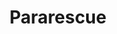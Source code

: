 ---
title: Pararescue
crosslinks:
- TacticalAthlete
- AirForce
- navyseals
- livven
- IAmA
- RescueSwimmer
- Music
---